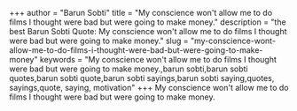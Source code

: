 +++
author = "Barun Sobti"
title = "My conscience won't allow me to do films I thought were bad but were going to make money."
description = "the best Barun Sobti Quote: My conscience won't allow me to do films I thought were bad but were going to make money."
slug = "my-conscience-wont-allow-me-to-do-films-i-thought-were-bad-but-were-going-to-make-money"
keywords = "My conscience won't allow me to do films I thought were bad but were going to make money.,barun sobti,barun sobti quotes,barun sobti quote,barun sobti sayings,barun sobti saying,quotes, sayings,quote, saying, motivation"
+++
My conscience won't allow me to do films I thought were bad but were going to make money.
